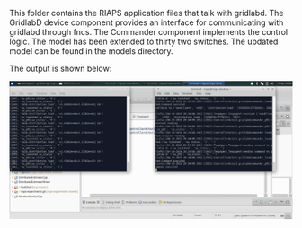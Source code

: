 This folder contains the RIAPS application files that talk with gridlabd. The GridlabD device component provides an interface for communicating with gridlabd through fncs. The Commander component implements the control logic. The model has been extended to thirty two switches. The updated model can be found in the models directory.

The output is shown below:

![alt text](Screenshot_gla.png "Riaps Control GUI")
